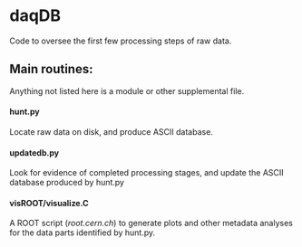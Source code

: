 # daqDB
Code to oversee the first few processing steps of raw data.

## Main routines:
Anything not listed here is a module or other supplemental file.

#### hunt.py

Locate raw data on disk, and produce ASCII database.

#### updatedb.py
Look for evidence of completed processing stages, and update
the ASCII database produced by hunt.py

#### visROOT/visualize.C
A ROOT script (*root.cern.ch*) to generate plots and
other metadata analyses for the data parts identified by hunt.py.

